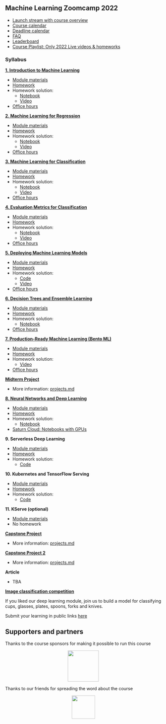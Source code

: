 ## Machine Learning Zoomcamp 2022

* [Launch stream with course overview](https://www.youtube.com/watch?v=MqI8vt3-cag&list=PL3MmuxUbc_hIhxl5Ji8t4O6lPAOpHaCLR)
* [Course calendar](https://calendar.google.com/calendar/?cid=cGtjZ2tkbGc1OG9yb2lxa2Vwc2g4YXMzMmNAZ3JvdXAuY2FsZW5kYXIuZ29vZ2xlLmNvbQ)
* [Deadline calendar](https://docs.google.com/spreadsheets/d/e/2PACX-1vQiEznNaTrblegQtBwQ-zsoJY6Vh_XL7_rilGYugRuCFhBQfnJR7D-QArGlilAiF9qrkY5ED2n-9ibD/pubhtml)
* [FAQ](https://docs.google.com/document/d/1LpPanc33QJJ6BSsyxVg-pWNMplal84TdZtq10naIhD8/edit#)
* [Leaderboard](https://docs.google.com/spreadsheets/d/e/2PACX-1vQzLGpva63gb2rIilFnpZMRSb-buyr5oGh8jmDtIb8DANo4n6hDalra_WRCl4EZwO1JvaC4UIS62n5h/pubhtml)
* [Course Playlist: Only 2022 Live videos & homeworks](https://www.youtube.com/watch?v=MqI8vt3-cag&list=PL3MmuxUbc_hL5QBBEyKUXKuTNx-3cTpKs)

### Syllabus

**[1. Introduction to Machine Learning](01-intro/)**

* [Module materials](../../01-intro)
* [Homework](01-intro/homework.md)
* Homework solution:
  * [Notebook](01-intro/homework_1.ipynb)
  * [Video](https://www.youtube.com/watch?v=J0Ht4V9mIRI&list=PL3MmuxUbc_hL5QBBEyKUXKuTNx-3cTpKs)
* [Office hours](https://www.youtube.com/watch?v=VojpszKmKw8&list=PL3MmuxUbc_hL5QBBEyKUXKuTNx-3cTpKs)


**[2. Machine Learning for Regression](02-regression/)**

* [Module materials](../../02-regression)
* [Homework](02-regression/homework.md)
* Homework solution:
  * [Notebook](02-regression/homework_2.ipynb)
  * [Video](https://www.youtube.com/watch?v=mWJwXyibqW8&list=PL3MmuxUbc_hL5QBBEyKUXKuTNx-3cTpKs)
* [Office hours](https://www.youtube.com/watch?v=UYWy8ETnKt8&list=PL3MmuxUbc_hL5QBBEyKUXKuTNx-3cTpKs)


[**3. Machine Learning for Classification**](03-classification/)

* [Module materials](../../03-classification)
* [Homework](03-classification/homework.md)
* Homework solution:
  * [Notebook](03-classification/homework_3.ipynb)
  * [Video](https://www.youtube.com/watch?v=o--DqcyRLEM&list=PL3MmuxUbc_hL5QBBEyKUXKuTNx-3cTpKs)
* [Office hours](https://www.youtube.com/watch?v=WYOahoRGvZc&list=PL3MmuxUbc_hL5QBBEyKUXKuTNx-3cTpKs)


[**4. Evaluation Metrics for Classification**](04-evaluation/)

* [Module materials](../../04-evaluation)
* [Homework](04-evaluation/homework.md)
* Homework solution:
  * [Notebook](04-evaluation/homework_4.ipynb)
  * [Video](https://youtu.be/82TYlOvKwfk)
* [Office hours](https://www.youtube.com/watch?v=glwPRlEcYgU&list=PL3MmuxUbc_hL5QBBEyKUXKuTNx-3cTpKs)


[**5. Deploying Machine Learning Models**](05-deployment/)

* [Module materials](../../05-deployment)
* [Homework](05-deployment/homework.md)
* Homework solution:
  * [Code](05-deployment/homework/)
  * [Video](https://youtu.be/LZFKhcG6ygc)
* [Office hours](https://www.youtube.com/watch?v=4JMd6ovNuwk&list=PL3MmuxUbc_hL5QBBEyKUXKuTNx-3cTpKs)


[**6. Decision Trees and Ensemble Learning**](06-trees/)

* [Module materials](../../06-trees)
* [Homework](06-trees/homework.md)
* Homework solution:
  * [Notebook](06-trees/homework_6.ipynb)
* [Office hours](https://www.youtube.com/watch?v=DOWSa2kR8-I&list=PL3MmuxUbc_hL5QBBEyKUXKuTNx-3cTpKs)


[**7. Production-Ready Machine Learning (Bento ML)**](07-bento-production/)

* [Module materials](../../07-bentoml-production/)
* [Homework](07-bento-production/homework.md)
* Homework solution:
  * [Video](https://www.youtube.com/watch?v=BknNxERM2fk&list=PL3MmuxUbc_hL5QBBEyKUXKuTNx-3cTpKs)
* [Office hours](https://www.youtube.com/watch?v=yKK7RgXlNdY&list=PL3MmuxUbc_hL5QBBEyKUXKuTNx-3cTpKs)


[**Midterm Project**](projects.md#midterm-project)

* More information: [projects.md](projects.md#midterm-project)


[**8. Neural Networks and Deep Learning**](08-deep-learning/)

* [Module materials](../../08-deep-learning)
* [Homework](08-deep-learning/homework.md)
* Homework solution:
  * [Notebook](08-deep-learning/homework_8.ipynb)
* [Saturn Cloud: Notebooks with GPUs](https://bit.ly/saturn-mlzoomcamp) 


**9. Serverless Deep Learning**

* [Module materials](../../09-serverless)
* [Homework](09-serverless/homework.md)
* Homework solution:
  * [Code](09-serverless/homework/)


**10. Kubernetes and TensorFlow Serving**

* [Module materials](../../10-kubernetes)
* [Homework](10-kubernetes/homework.md)
* Homework solution:
  * [Code](10-kubernetes/homework/)


**11. KServe (optional)**

* [Module materials](../../11-kserve)
* No homework

[**Capstone Project**](projects.md#capstone-1)

* More information: [projects.md](projects.md#capstone-1)


[**Capstone Project 2**](projects.md#capstone-2)

* More information: [projects.md](projects.md#capstone-2)


**Article**

* TBA


**[Image classification competition](https://www.kaggle.com/competitions/kitchenware-classification/)**

If you liked our deep learning module, join us to build a model for classifying cups, glasses, plates, spoons, forks and knives.

Submit your learning in public links [here](https://forms.gle/yBo5rfN1WkSqQ5xj8)


## Supporters and partners

Thanks to the course sponsors for making it possible to run this course

<p align="center">
  <a href="https://www.bentoml.com/">
    <img height="100" src="../../../images/bentoml.png">
  </a>
</p>

Thanks to our friends for spreading the word about the course

<p align="center">
  <a href="https://dphi.tech/">
    <img height="75" src="https://datatalks.club/images/partners/dphi.png">
  </a>
</p>
